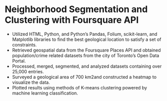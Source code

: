 # Neighborhood Segmentation and Clustering with Foursquare API

- Utilized HTML, Python, and Python’s Pandas, Folium, scikit-learn, and Matplotlib libraries to find the best geological location to satisfy a set of constraints.
- Retrieved geospatial data from the Foursquare Places API and obtained population/crime related datasets from the city of Toronto’s Open Data Portal.
- Processed, merged, segmented, and analyzed datasets containing over 25,000 entries.
- Surveyed a geological area of 700 km2and constructed a heatmap to visualize the data.
- Plotted results using methods of K-means clustering powered by machine learning classification.
